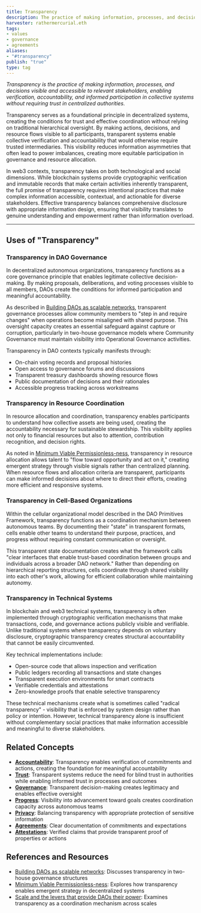 ```yaml
---
title: Transparency
description: The practice of making information, processes, and decisions visible and accessible, enabling trust, accountability, and effective coordination in decentralized systems
harvester: rathermercurial.eth
tags:
- values
- governance
- agreements
aliases:
- "#transparency"
publish: "true"
type: tag
---
```


*Transparency is the practice of making information, processes, and decisions visible and accessible to relevant stakeholders, enabling verification, accountability, and informed participation in collective systems without requiring trust in centralized authorities.*

Transparency serves as a foundational principle in decentralized systems, creating the conditions for trust and effective coordination without relying on traditional hierarchical oversight. By making actions, decisions, and resource flows visible to all participants, transparent systems enable collective verification and accountability that would otherwise require trusted intermediaries. This visibility reduces information asymmetries that often lead to power imbalances, creating more equitable participation in governance and resource allocation.

In web3 contexts, transparency takes on both technological and social dimensions. While blockchain systems provide cryptographic verification and immutable records that make certain activities inherently transparent, the full promise of transparency requires intentional practices that make complex information accessible, contextual, and actionable for diverse stakeholders. Effective transparency balances comprehensive disclosure with appropriate information design, ensuring that visibility translates to genuine understanding and empowerment rather than information overload.

---

## Uses of "Transparency"

### Transparency in DAO Governance

In decentralized autonomous organizations, transparency functions as a core governance principle that enables legitimate collective decision-making. By making proposals, deliberations, and voting processes visible to all members, DAOs create the conditions for informed participation and meaningful accountability.

As described in [Building DAOs as scalable networks](artifacts/Building%20DAOs%20as%20scalable%20networks.md), transparent governance processes allow community members to "step in and require changes" when operations become misaligned with shared purpose. This oversight capacity creates an essential safeguard against capture or corruption, particularly in two-house governance models where Community Governance must maintain visibility into Operational Governance activities.

Transparency in DAO contexts typically manifests through:
- On-chain voting records and proposal histories
- Open access to governance forums and discussions
- Transparent treasury dashboards showing resource flows
- Public documentation of decisions and their rationales
- Accessible progress tracking across workstreams

### Transparency in Resource Coordination

In resource allocation and coordination, transparency enables participants to understand how collective assets are being used, creating the accountability necessary for sustainable stewardship. This visibility applies not only to financial resources but also to attention, contribution recognition, and decision rights.

As noted in [Minimum Viable Permissionless-ness](artifacts/Minimum%20Viable%20Permissionless-ness.md), transparency in resource allocation allows talent to "flow toward opportunity and act on it," creating emergent strategy through visible signals rather than centralized planning. When resource flows and allocation criteria are transparent, participants can make informed decisions about where to direct their efforts, creating more efficient and responsive systems.

### Transparency in Cell-Based Organizations

Within the cellular organizational model described in the DAO Primitives Framework, transparency functions as a coordination mechanism between autonomous teams. By documenting their "state" in transparent formats, cells enable other teams to understand their purpose, practices, and progress without requiring constant communication or oversight.

This transparent state documentation creates what the framework calls "clear interfaces that enable trust-based coordination between groups and individuals across a broader DAO network." Rather than depending on hierarchical reporting structures, cells coordinate through shared visibility into each other's work, allowing for efficient collaboration while maintaining autonomy.

### Transparency in Technical Systems

In blockchain and web3 technical systems, transparency is often implemented through cryptographic verification mechanisms that make transactions, code, and governance actions publicly visible and verifiable. Unlike traditional systems where transparency depends on voluntary disclosure, cryptographic transparency creates structural accountability that cannot be easily circumvented.

Key technical implementations include:
- Open-source code that allows inspection and verification
- Public ledgers recording all transactions and state changes
- Transparent execution environments for smart contracts
- Verifiable credentials and attestations
- Zero-knowledge proofs that enable selective transparency

These technical mechanisms create what is sometimes called "radical transparency" - visibility that is enforced by system design rather than policy or intention. However, technical transparency alone is insufficient without complementary social practices that make information accessible and meaningful to diverse stakeholders.

## Related Concepts

- **[Accountability](tags/accountability.md)**: Transparency enables verification of commitments and actions, creating the foundation for meaningful accountability
- **[Trust](tags/trust.md)**: Transparent systems reduce the need for blind trust in authorities while enabling informed trust in processes and outcomes
- **[Governance](tags/governance.md)**: Transparent decision-making creates legitimacy and enables effective oversight
- **[Progress](tags/progress.md)**: Visibility into advancement toward goals creates coordination capacity across autonomous teams
- **[Privacy](tags/privacy.md)**: Balancing transparency with appropriate protection of sensitive information
- **[Agreements](tags/agreements.md)**: Clear documentation of commitments and expectations
- **[Attestations](tags/attestations.md)**: Verified claims that provide transparent proof of properties or actions

## References and Resources

- [Building DAOs as scalable networks](artifacts/Building%20DAOs%20as%20scalable%20networks.md): Discusses transparency in two-house governance structures
- [Minimum Viable Permissionless-ness](artifacts/Minimum%20Viable%20Permissionless-ness.md): Explores how transparency enables emergent strategy in decentralized systems
- [Scale and the levers that provide DAOs their power](artifacts/Scale%20and%20the%20levers%20that%20provide%20DAOs%20their%20power.md): Examines transparency as a coordination mechanism across scales